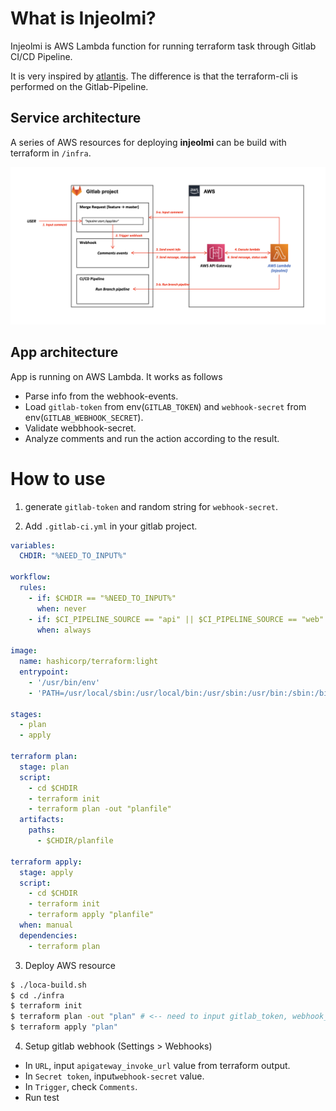# What is Injeolmi?

Injeolmi is AWS Lambda function for running terraform task through Gitlab CI/CD Pipeline. 

It is very inspired by [atlantis](https://github.com/runatlantis/atlantis). The difference is that the terraform-cli is performed on the Gitlab-Pipeline.

## Service architecture

A series of AWS resources for deploying **injeolmi** can be build with terraform in `/infra`.

![arch](.assets/arch.png)

## App architecture

App is running on AWS Lambda. It works as follows
 - Parse info from the webhook-events.
 - Load `gitlab-token` from env(`GITLAB_TOKEN`) and `webhook-secret` from env(`GITLAB_WEBHOOK_SECRET`).
 - Validate webbhook-secret.
 - Analyze comments and run the action according to the result.

# How to use

1. generate `gitlab-token` and random string for `webhook-secret`.

2. Add `.gitlab-ci.yml` in your gitlab project.

```yaml
variables:
  CHDIR: "%NEED_TO_INPUT%"

workflow:
  rules:
    - if: $CHDIR == "%NEED_TO_INPUT%"
      when: never
    - if: $CI_PIPELINE_SOURCE == "api" || $CI_PIPELINE_SOURCE == "web"
      when: always

image:
  name: hashicorp/terraform:light
  entrypoint:
    - '/usr/bin/env'
    - 'PATH=/usr/local/sbin:/usr/local/bin:/usr/sbin:/usr/bin:/sbin:/bin'

stages:
  - plan
  - apply

terraform plan:
  stage: plan
  script:
    - cd $CHDIR
    - terraform init 
    - terraform plan -out "planfile"
  artifacts:
    paths:
      - $CHDIR/planfile

terraform apply:
  stage: apply
  script:
    - cd $CHDIR
    - terraform init
    - terraform apply "planfile"
  when: manual
  dependencies:
    - terraform plan
```

3. Deploy AWS resource 

```bash
$ ./loca-build.sh
$ cd ./infra
$ terraform init 
$ terraform plan -out "plan" # <-- need to input gitlab_token, webhook_secret
$ terraform apply "plan"
```

4. Setup gitlab webhook (Settings > Webhooks)

 - In `URL`, input `apigateway_invoke_url` value from terraform output.
 - In `Secret token`, input`webhook-secret` value.
 - In `Trigger`, check `Comments`.
 - Run test